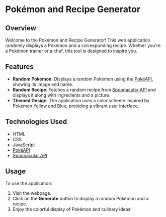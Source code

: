 # Pokémon and Recipe Generator

## Overview
Welcome to the Pokémon and Recipe Generator! This web application randomly displays a Pokémon and a corresponding recipe. Whether you're a Pokémon trainer or a chef, this tool is designed to inspire you.

## Features

- **Random Pokémon**: Displays a random Pokémon using the [PokéAPI](https://pokeapi.co/), showing its image and name.
- **Random Recipe**: Fetches a random recipe from [Spoonacular API](https://spoonacular.com/food-api) and displays it along with ingredients and a picture.
- **Themed Design**: The application uses a color scheme inspired by Pokémon Yellow and Blue, providing a vibrant user interface.

## Technologies Used

- HTML
- CSS
- JavaScript
- [PokéAPI](https://pokeapi.co/)
- [Spoonacular API](https://spoonacular.com/food-api)

## Usage

To use the application:

1. Visit the webpage.
2. Click on the **Generate** button to display a random Pokémon and a recipe.
3. Enjoy the colorful display of Pokémon and culinary ideas!
